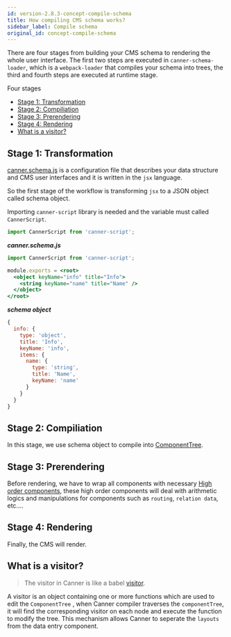 ```yaml
---
id: version-2.8.3-concept-compile-schema
title: How compiling CMS schema works?
sidebar_label: Compile schema
original_id: concept-compile-schema
---
```


There are four stages from building your CMS schema to rendering the whole user interface. The first two steps are executed in `canner-schema-loader`, which is a `webpack-loader` that compiles your schema into trees, the third and fourth steps are executed at runtime stage.

Four stages

- [Stage 1: Transformation](#stage-1--transformation)
- [Stage 2: Compiliation](#stage-2--compiliation)
- [Stage 3: Prerendering](#stage-3--prerendering)
- [Stage 4: Rendering](#stage-4--rendering)
- [What is a visitor?](#what-is-a-visitor)

## Stage 1: Transformation

[canner.schema.js](guides-writing-schema.md) is a configuration file that describes your data structure and CMS user interfaces and it is written in the `jsx` language.

So the first stage of the workflow is transforming `jsx` to a JSON object called schema object.

Importing `canner-script` library is needed and the variable must called `CannerScript`.

```jsx
import CannerScript from 'canner-script';
```

***canner.schema.js***

```jsx
import CannerScript from 'canner-script';

module.exports = <root>
  <object keyName="info" title="Info">
    <string keyName="name" title="Name" />
  </object>
</root>
```

***schema object***
```js
{
  info: {
    type: 'object',
    title: 'Info',
    keyName: 'info',
    items: {
      name: {
        type: 'string',
        title: 'Name',
        keyName: 'name'
      }
    }
  }
}
```

## Stage 2: Compiliation

In this stage, we use schema object to compile  into [ComponentTree](concept-component-tree.md).

## Stage 3: Prerendering

Before rendering, we have to wrap all components with necessary [High order components](concept-hocs.md), these high order components will deal with arithmetic logics and manipulations for components such as `routing`, `relation data`, etc....

## Stage 4: Rendering

Finally, the CMS will render.

## What is a visitor?

> The visitor in Canner is like a babel [visitor](https://github.com/jamiebuilds/babel-handbook/blob/master/translations/en/plugin-handbook.md#toc-visitors).

A visitor is an object containing one or more functions which are used to edit the `ComponentTree` , when Canner compiler traverses the `componentTree`, it will find the corresponding visitor on each node and execute the function to modify the tree. This mechanism allows Canner to seperate the `layouts` from the data entry component.